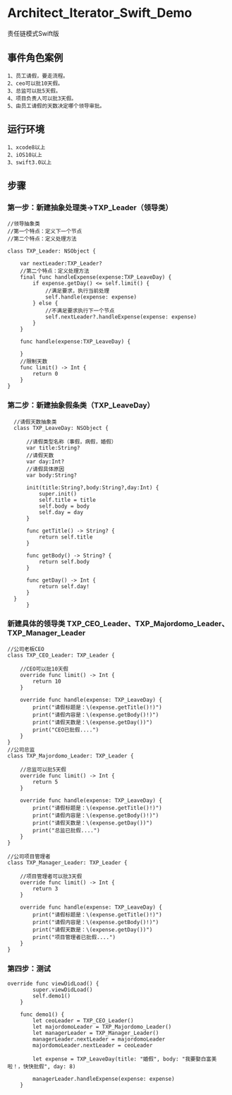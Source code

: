 # Architect_Iterator_Swift_Demo
责任链模式Swift版
## 事件角色案例
    1、员工请假，要走流程。
    2、ceo可以批10天假。
    3、总监可以批5天假。
    4、项目负责人可以批3天假。
    5、由员工请假的天数决定哪个领导审批。
## 运行环境
    1、xcode8以上
    2、iOS10以上
    3、swift3.0以上
## 步骤
### 第一步：新建抽象处理类->TXP_Leader（领导类）
    //领导抽象类
    //第一个特点：定义下一个节点
    //第二个特点：定义处理方法

    class TXP_Leader: NSObject {

        var nextLeader:TXP_Leader?
        //第二个特点：定义处理方法
        final func handleExpense(expense:TXP_LeaveDay) {
            if expense.getDay() <= self.limit() {
                //满足要求，执行当前处理
                self.handle(expense: expense)
            } else {
                //不满足要求执行下一个节点
                self.nextLeader?.handleExpense(expense: expense)
            }
        }

        func handle(expense:TXP_LeaveDay) {

        }
        //限制天数
        func limit() -> Int {
            return 0
        }
    }
###  第二步：新建抽象假条类（TXP_LeaveDay）
      //请假天数抽象类
      class TXP_LeaveDay: NSObject {

          //请假类型名称（事假，病假，婚假）
          var title:String?
          //请假天数
          var day:Int?
          //请假具体原因
          var body:String?

          init(title:String?,body:String?,day:Int) {
              super.init()
              self.title = title
              self.body = body
              self.day = day
          }

          func getTitle() -> String? {
              return self.title
          }

          func getBody() -> String? {
              return self.body
          }

          func getDay() -> Int {
              return self.day!
          }
      }
          }
### 新建具体的领导类 TXP_CEO_Leader、TXP_Majordomo_Leader、TXP_Manager_Leader
    //公司老板CEO
    class TXP_CEO_Leader: TXP_Leader {

        //CEO可以批10天假
        override func limit() -> Int {
            return 10
        }

        override func handle(expense: TXP_LeaveDay) {
            print("请假标题是：\(expense.getTitle()!)")
            print("请假内容是：\(expense.getBody()!)")
            print("请假天数是：\(expense.getDay())")
            print("CEO已批假....")
        }
    }
    //公司总监
    class TXP_Majordomo_Leader: TXP_Leader {

        //总监可以批5天假
        override func limit() -> Int {
            return 5
        }

        override func handle(expense: TXP_LeaveDay) {
            print("请假标题是：\(expense.getTitle()!)")
            print("请假内容是：\(expense.getBody()!)")
            print("请假天数是：\(expense.getDay())")
            print("总监已批假....")
        }
    }

    //公司项目管理者
    class TXP_Manager_Leader: TXP_Leader {

        //项目管理者可以批3天假
        override func limit() -> Int {
            return 3
        }

        override func handle(expense: TXP_LeaveDay) {
            print("请假标题是：\(expense.getTitle()!)")
            print("请假内容是：\(expense.getBody()!)")
            print("请假天数是：\(expense.getDay())")
            print("项目管理者已批假....")
        }
    }
### 第四步：测试
    override func viewDidLoad() {
            super.viewDidLoad()
            self.demo1()
        }

        func demo1() {
            let ceoLeader = TXP_CEO_Leader()
            let majordomoLeader = TXP_Majordomo_Leader()
            let managerLeader = TXP_Manager_Leader()
            managerLeader.nextLeader = majordomoLeader
            majordomoLeader.nextLeader = ceoLeader

            let expense = TXP_LeaveDay(title: "婚假", body: "我要娶白富美啦！，快快批假", day: 8)

            managerLeader.handleExpense(expense: expense)
        }
